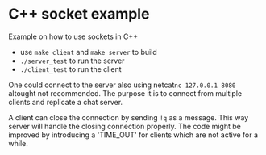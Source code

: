 # C++ socket example
Example on how to use sockets in C++ 

- use ```make client``` and ```make server``` to build
- ```./server_test``` to run the server
- ```./client_test``` to run the client

One could connect to the server also using netcat```nc 127.0.0.1 8080``` altought not recommended.
The purpose it is to connect from multiple clients and replicate a chat server. 

A client can close the connection by sending ```!q``` as a message.
This way server will handle the closing connection properly.
The code might be improved by introducing a 'TIME_OUT' for clients which are not active for a while.


